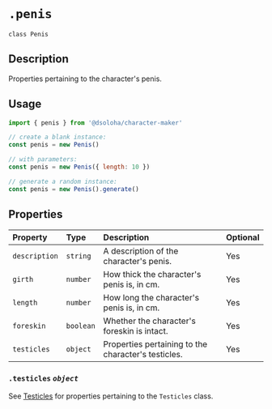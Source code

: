 # `.penis`

`class Penis`

## Description

Properties pertaining to the character's penis.

## Usage

```js
import { penis } from '@dsoloha/character-maker'

// create a blank instance:
const penis = new Penis()

// with parameters:
const penis = new Penis({ length: 10 })

// generate a random instance:
const penis = new Penis().generate()
```

## Properties

| Property      | Type      | Description                                         | Optional |
|:--------------|:----------|:----------------------------------------------------|:---------|
| `description` | `string`  | A description of the character's penis.             | Yes      |
| `girth`       | `number`  | How thick the character's penis is, in cm.          | Yes      |
| `length`      | `number`  | How long the character's penis is, in cm.           | Yes      |
| `foreskin`    | `boolean` | Whether the character's foreskin is intact.         | Yes      |
| `testicles`   | `object`  | Properties pertaining to the character's testicles. | Yes      |

### `.testicles` *`object`*

See [Testicles](./testicles) for properties pertaining to the `Testicles` class.
